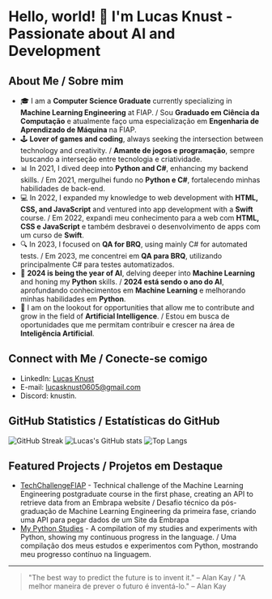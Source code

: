 # Hello, world! 👋 I'm Lucas Knust - Passionate about AI and Development

## About Me / Sobre mim
- 🎓 I am a **Computer Science Graduate** currently specializing in **Machine Learning Engineering** at FIAP. / Sou **Graduado em Ciência da Computação** e atualmente faço uma especialização em **Engenharia de Aprendizado de Máquina** na FIAP.
- 🕹️ **Lover of games and coding**, always seeking the intersection between technology and creativity. / **Amante de jogos e programação**, sempre buscando a interseção entre tecnologia e criatividade.
- 📊 In 2021, I dived deep into **Python and C#**, enhancing my backend skills. / Em 2021, mergulhei fundo no **Python e C#**, fortalecendo minhas habilidades de back-end.
- 💻 In 2022, I expanded my knowledge to web development with **HTML, CSS, and JavaScript** and ventured into app development with a **Swift** course. / Em 2022, expandi meu conhecimento para a web com **HTML, CSS e JavaScript** e também desbravei o desenvolvimento de apps com um curso de **Swift**.
- 🔍 In 2023, I focused on **QA for BRQ**, using mainly C# for automated tests. / Em 2023, me concentrei em **QA para BRQ**, utilizando principalmente C# para testes automatizados.
- 🤖 **2024 is being the year of AI**, delving deeper into **Machine Learning** and honing my **Python** skills. / **2024 está sendo o ano do AI**, aprofundando conhecimentos em **Machine Learning** e melhorando minhas habilidades em **Python**.
- 🚀 I am on the lookout for opportunities that allow me to contribute and grow in the field of **Artificial Intelligence**. / Estou em busca de oportunidades que me permitam contribuir e crescer na área de **Inteligência Artificial**.

## Connect with Me / Conecte-se comigo
- LinkedIn: [Lucas Knust](https://www.linkedin.com/in/lucas-knust/)
- E-mail: [lucasknust0605@gmail.com](mailto:lucasknust0605@gmail.com)
- Discord: knustin.

## GitHub Statistics / Estatísticas do GitHub
![GitHub Streak](https://github-readme-streak-stats.herokuapp.com/?user=Knust06&theme=dark)
![Lucas's GitHub stats](https://github-readme-stats.vercel.app/api?username=Knust06&show_icons=true&theme=radical)
![Top Langs](https://github-readme-stats.vercel.app/api/top-langs/?username=Knust06&layout=compact&theme=radical)

## Featured Projects / Projetos em Destaque
- [TechChallengeFIAP](https://github.com/Knust06/TechChalengeFIAP1) - Technical challenge of the Machine Learning Engineering postgraduate course in the first phase, creating an API to retrieve data from an Embrapa website / Desafio técnico da pós-graduação de Machine Learning Engineering da primeira fase, criando uma API para pegar dados de um Site da Embrapa
- [My Python Studies](https://github.com/Knust06/Python) - A compilation of my studies and experiments with Python, showing my continuous progress in the language. / Uma compilação dos meus estudos e experimentos com Python, mostrando meu progresso contínuo na linguagem.

---

> "The best way to predict the future is to invent it." – Alan Kay / "A melhor maneira de prever o futuro é inventá-lo." – Alan Kay
